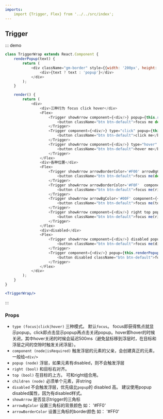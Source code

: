 ```yaml
---
imports:
    import {Trigger, Flex} from '../../src/index';
---
```

## Trigger

::: demo
```js
class TriggerWrap extends React.Component {
    renderPopup(text) {
        return (
            <div className="gm-border" style={{width: '200px', height: '200px', background: 'red'}}>
                <div>{text ? text : 'popup'}</div>
            </div>
        );
    }

    render() {
        return (
            <div>
                <div>三种行为 focus click hover</div>
                <Flex>
                    <Trigger showArrow component={<div/>} popup={this.renderPopup('default showArrow')}>
                        <button className="btn btn-default">focus me default</button>
                    </Trigger>
                    <Trigger component={<div/>} type="click" popup={this.renderPopup()}>
                        <button className="btn btn-default">click me</button>
                    </Trigger>
                    <Trigger showArrow component={<div/>} type="hover" popup={this.renderPopup('default showArrow')}>
                        <button className="btn btn-default">hover me</button>
                    </Trigger>
                </Flex>
                <div>各种位置</div>
                <Flex>
                    <Trigger showArrow arrowBorderColor='#F00' arrowBgColor='#FF0' component={<div/>} popup={this.renderPopup("arrowBorderColor=#F00  arrowBgColor=#FF0")}>
                        <button className="btn btn-default">focus me(default)</button>
                    </Trigger>
                    <Trigger showArrow arrowBorderColor='#F0F'  component={<div/>} right popup={this.renderPopup("arrowBorderColor=#F0F arrowBgColor=default")}>
                        <button className="btn btn-default">focus me(right)</button>
                    </Trigger>
                    <Trigger showArrow arrowBgColor='#00F' component={<div/>} top popup={this.renderPopup("arrowBgColor=#00F    arrowBorderColor=default")}>
                        <button className="btn btn-default">focus me(top)</button>
                    </Trigger>
                    <Trigger showArrow component={<div/>} right top popup={this.renderPopup('default showArrow')}>
                        <button className="btn btn-default">focus me(right top)</button>
                    </Trigger>
                </Flex>
                <div>disabled</div>
                <Flex>
                    <Trigger showArrow component={<div/>} disabled popup={this.renderPopup()}>
                        <button className="btn btn-default">focus me(disabled)</button>
                    </Trigger>
                    <Trigger component={<div/>} popup={this.renderPopup()}>
                        <button disabled className="btn btn-default">focus me(inner disabled)</button>
                    </Trigger>
                </Flex>
            </div>
        );
    }
}
```
```jsx
<TriggerWrap/>
```
:::

### Props
- `type (focus|click|hover)` 三种模式。 默认`focus`。 focus即获得焦点就显示popup。click即点击显示popup再点击关闭popup。hover即hover的时候关闭，其中hover关闭的时候会延迟500ms（避免鼠标移到浮层时，在目标和浮层之间的空隙时触发关闭浮层）。
- `component (node|isRequired)` 触发浮层的元素的父亲，会创建真正的元素，一般给`<div/>`
- `popup (node)` 浮层，如果元素有disabled，则不会触发浮层
- `right (bool)` 和目标右对齐。
- `top (bool)` 在目标的上方。 可和right组合用。
- `children (node)` 必须单个元素，非string
- `disabled` 不会触发浮层，优先级比`popup`的 disabled 高。 建议使用popup disabled属性，因为有disabled样式。
- `showArrow`  是否显示trigger的三角标
- `arrowBgColor`  设置三角标的背景颜色  如： '#FF0'
- `arrowBorderColor`  设置三角标的border颜色  如： '#FF0'